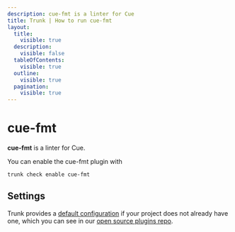 ```yaml
---
description: cue-fmt is a linter for Cue
title: Trunk | How to run cue-fmt
layout:
  title:
    visible: true
  description:
    visible: false
  tableOfContents:
    visible: true
  outline:
    visible: true
  pagination:
    visible: true
---
```


# cue-fmt

**cue-fmt** is a linter for Cue.

You can enable the cue-fmt plugin with

```shell
trunk check enable cue-fmt
```

## Settings



Trunk provides a [default configuration](https://github.com/trunk-io/plugins/tree/main/linters/cue-fmt) if your project does not already have one,
which you can see in our [open source plugins repo](https://github.com/trunk-io/plugins/tree/main).
